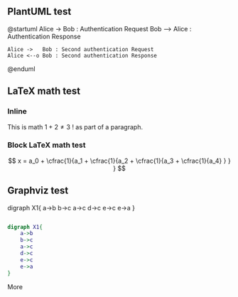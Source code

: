## PlantUML test

@startuml
    Alice -> Bob  : Authentication Request
    Bob --> Alice : Authentication Response

    Alice ->   Bob : Second authentication Request
    Alice <--o Bob : Second authentication Response
@enduml 

## LaTeX math test

### Inline 
		
This is math $1+2\neq3$ ! as part of a paragraph.

### Block LaTeX math test

$$
  x = a_0 + \cfrac{1}{a_1
          + \cfrac{1}{a_2
          + \cfrac{1}{a_3 + \cfrac{1}{a_4} } } }
$$

## Graphviz test

digraph X1{
    a->b 
    b->c
    a->c
    d->c
    e->c
    e->a
}

~~~ dot

digraph X1{
    a->b 
    b->c
    a->c
    d->c
    e->c
    e->a
}

~~~ 

More

